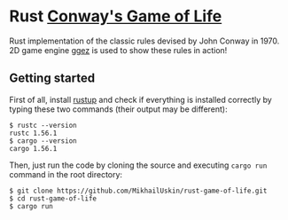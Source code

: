 # Rust [Conway's Game of Life](https://en.wikipedia.org/wiki/Conway%27s_Game_of_Life)
Rust implementation of the classic rules devised by John Conway in 1970.  
2D game engine [ggez](https://ggez.rs/) is used to show these rules in action!
## Getting started
First of all, install [rustup](https://www.rust-lang.org/tools/install) and check if everything is installed correctly by typing these two commands (their output may be different):
```
$ rustc --version
rustc 1.56.1
$ cargo --version
cargo 1.56.1
```
Then, just run the code by cloning the source and executing `cargo run` command in the root directory:
```
$ git clone https://github.com/MikhailUskin/rust-game-of-life.git
$ cd rust-game-of-life
$ cargo run
```
